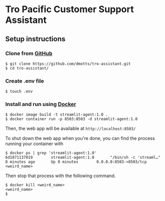 # Tro Pacific Customer Support Assistant


## Setup instructions

### Clone from [GitHub](https://github.com/dmotts/tro-assitant)

```shell
$ git clone https://github.com/dmotts/tro-assistant.git
$ cd tro-assistant/
```

### Create .env file
```shell
$ touch .env
```

### Install and run using [Docker](https://www.docker.com/)

```shell
$ docker image build -t streamlit-agent:1.0 .
$ docker container run -p 8503:8503 -d streamlit-agent:1.0
```

Then, the web app will be available at `http://localhost:8503/`

To shut down the web app when you're done, you can find the process running your container with

```shell
$ docker ps | grep 'streamlit-agent:1.0'
6d1871137019        streamlit-agent:1.0       "/bin/sh -c 'streaml…"   8 minutes ago       Up 8 minutes        0.0.0.0:8503->8503/tcp   <weird_name>
```

Then stop that process with the following command.

```shell
$ docker kill <weird_name>
<weird_name>
$
```
